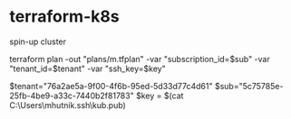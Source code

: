 # terraform-k8s

spin-up cluster

terraform plan -out "plans/m.tfplan" -var "subscription_id=$sub" -var "tenant_id=$tenant" -var "ssh_key=$key"

$tenant="76a2ae5a-9f00-4f6b-95ed-5d33d77c4d61"
$sub="5c75785e-25fb-4be9-a33c-7440b2f81783"
$key = $(cat C:\Users\mhutnik\.ssh\kub.pub)